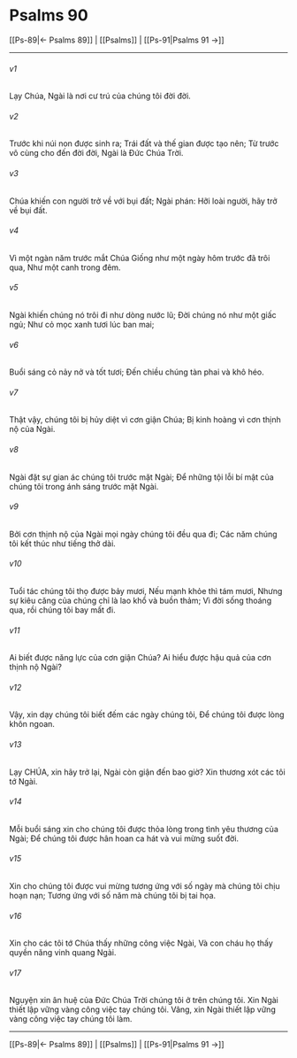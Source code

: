 # Psalms 90

[[Ps-89|← Psalms 89]] | [[Psalms]] | [[Ps-91|Psalms 91 →]]
***



###### v1 
Lạy Chúa, Ngài là nơi cư trú của chúng tôi đời đời. 

###### v2 
Trước khi núi non được sinh ra; Trái đất và thế gian được tạo nên; Từ trước vô cùng cho đến đời đời, Ngài là Đức Chúa Trời. 

###### v3 
Chúa khiến con người trở về với bụi đất; Ngài phán: Hỡi loài người, hãy trở về bụi đất. 

###### v4 
Vì một ngàn năm trước mắt Chúa Giống như một ngày hôm trước đã trôi qua, Như một canh trong đêm. 

###### v5 
Ngài khiến chúng nó trôi đi như dòng nước lũ; Đời chúng nó như một giấc ngủ; Như cỏ mọc xanh tươi lúc ban mai; 

###### v6 
Buổi sáng cỏ nảy nở và tốt tươi; Đến chiều chúng tàn phai và khô héo. 

###### v7 
Thật vậy, chúng tôi bị hủy diệt vì cơn giận Chúa; Bị kinh hoàng vì cơn thịnh nộ của Ngài. 

###### v8 
Ngài đặt sự gian ác chúng tôi trước mặt Ngài; Để những tội lỗi bí mật của chúng tôi trong ánh sáng trước mặt Ngài. 

###### v9 
Bởi cơn thịnh nộ của Ngài mọi ngày chúng tôi đều qua đi; Các năm chúng tôi kết thúc như tiếng thở dài. 

###### v10 
Tuổi tác chúng tôi thọ được bảy mươi, Nếu mạnh khỏe thì tám mươi, Nhưng sự kiêu căng của chúng chỉ là lao khổ và buồn thảm; Vì đời sống thoáng qua, rồi chúng tôi bay mất đi. 

###### v11 
Ai biết được năng lực của cơn giận Chúa? Ai hiểu được hậu quả của cơn thịnh nộ Ngài? 

###### v12 
Vậy, xin dạy chúng tôi biết đếm các ngày chúng tôi, Để chúng tôi được lòng khôn ngoan. 

###### v13 
Lạy CHÚA, xin hãy trở lại, Ngài còn giận đến bao giờ? Xin thương xót các tôi tớ Ngài. 

###### v14 
Mỗi buổi sáng xin cho chúng tôi được thỏa lòng trong tình yêu thương của Ngài; Để chúng tôi được hân hoan ca hát và vui mừng suốt đời. 

###### v15 
Xin cho chúng tôi được vui mừng tương ứng với số ngày mà chúng tôi chịu hoạn nạn; Tương ứng với số năm mà chúng tôi bị tai họa. 

###### v16 
Xin cho các tôi tớ Chúa thấy những công việc Ngài, Và con cháu họ thấy quyền năng vinh quang Ngài. 

###### v17 
Nguyện xin ân huệ của Đức Chúa Trời chúng tôi ở trên chúng tôi. Xin Ngài thiết lập vững vàng công việc tay chúng tôi. Vâng, xin Ngài thiết lập vững vàng công việc tay chúng tôi làm.

***
[[Ps-89|← Psalms 89]] | [[Psalms]] | [[Ps-91|Psalms 91 →]]
